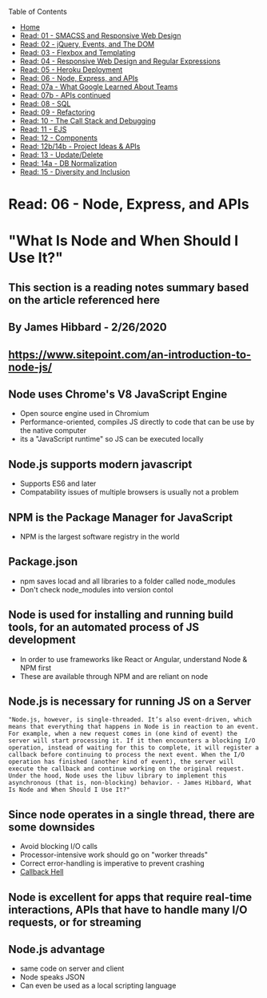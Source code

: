 Table of Contents
* [Home](https://nickmagruder.github.io/reading-notes/)
* [Read: 01 - SMACSS and Responsive Web Design](read_301-01.md)
* [Read: 02 - jQuery, Events, and The DOM](read_301-02.md)
* [Read: 03 - Flexbox and Templating](read_301-03.md)
* [Read: 04 - Responsive Web Design and Regular Expressions](read_301-04.md)
* [Read: 05 - Heroku Deployment](read_301-05.md)
* [Read: 06 - Node, Express, and APIs](read_301-06.md)
* [Read: 07a - What Google Learned About Teams](read_301-07a.md)
* [Read: 07b - APIs continued](read_301-07b.md)
* [Read: 08 - SQL](read_301-08.md)
* [Read: 09 - Refactoring](read_301-09.md)
* [Read: 10 - The Call Stack and Debugging](read_301-10.md)
* [Read: 11 - EJS](read_301-11.md)
* [Read: 12 - Components](read_301-12.md)
* [Read: 12b/14b - Project Ideas & APIs](read_301-12b.md)
* [Read: 13 - Update/Delete](read_301-13.md)
* [Read: 14a - DB Normalization](read_301-14a.md)
* [Read: 15 - Diversity and Inclusion](read_301-15.md)

# Read: 06 - Node, Express, and APIs

# "What Is Node and When Should I Use It?"
## This section is a reading notes summary based on the article referenced here
## By James Hibbard - 2/26/2020
## https://www.sitepoint.com/an-introduction-to-node-js/

## Node uses Chrome's V8 JavaScript Engine
* Open source engine used in Chromium
* Performance-oriented, compiles JS directly to code that can be use by the native computer
* its a "JavaScript runtime" so JS can be executed locally


## Node.js supports modern javascript
* Supports ES6 and later
* Compatability issues of multiple browsers is usually not a problem

## NPM is the Package Manager for JavaScript
* NPM is the largest software registry in the world

## Package.json
* npm saves locad and all libraries to a folder  called node_modules
* Don't check node_modules into version contol

## Node is used for installing and running build tools, for an automated process of JS development
* In order to use frameworks like React or Angular, understand Node & NPM first
* These are available through NPM and are reliant on node

## Node.js is necessary for running JS on a Server

```
"Node.js, however, is single-threaded. It’s also event-driven, which means that everything that happens in Node is in reaction to an event. For example, when a new request comes in (one kind of event) the server will start processing it. If it then encounters a blocking I/O operation, instead of waiting for this to complete, it will register a callback before continuing to process the next event. When the I/O operation has finished (another kind of event), the server will execute the callback and continue working on the original request. Under the hood, Node uses the libuv library to implement this asynchronous (that is, non-blocking) behavior. - James Hibbard, What Is Node and When Should I Use It?"
```

## Since node operates in a single thread, there are some downsides
* Avoid blocking I/O calls
* Processor-intensive work should go on "worker threads"
* Correct error-handling is imperative to prevent crashing
* [Callback Hell](http://callbackhell.com/)

## Node is excellent for apps that require real-time interactions, APIs that have to handle many I/O requests, or for streaming

## Node.js advantage

* same code on server and client 
* Node speaks JSON
* Can even be used as a local scripting language
